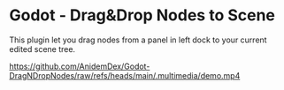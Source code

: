 # Godot - Drag&Drop Nodes to Scene

This plugin let you drag nodes from a panel in left dock to your current edited scene tree.

https://github.com/AnidemDex/Godot-DragNDropNodes/raw/refs/heads/main/.multimedia/demo.mp4
